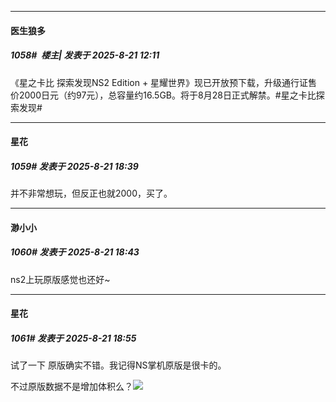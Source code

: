 ﻿
*****

####  医生狼多  
##### 1058#         楼主| 发表于 2025-8-21 12:11

《星之卡比 探索发现NS2 Edition + 星耀世界》现已开放预下载，升级通行证售价2000日元（约97元），总容量约16.5GB。将于8月28日正式解禁。#星之卡比探索发现#  ​​​


*****

####  星花  
##### 1059#       发表于 2025-8-21 18:39

并不非常想玩，但反正也就2000，买了。


*****

####  渺小小  
##### 1060#       发表于 2025-8-21 18:43

ns2上玩原版感觉也还好~


*****

####  星花  
##### 1061#       发表于 2025-8-21 18:55

试了一下 原版确实不错。我记得NS掌机原版是很卡的。

不过原版数据不是增加体积么？<img src="https://static.stage1st.com/image/smiley/face2017/001.png" referrerpolicy="no-referrer">

